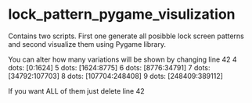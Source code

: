 # lock_pattern_pygame_visulization
Contains two scripts. First one generate all posibble lock screen patterns and second visualize them using Pygame library.

You can alter how many variations will be shown by changing line 42
4 dots: [0:1624]
5 dots:	[1624:8775]
6 dots:	[8776:34791]
7 dots:	[34792:107703]
8 dots:	[107704:248408]
9 dots:	[248409:389112]

If you want ALL of them just delete line 42

